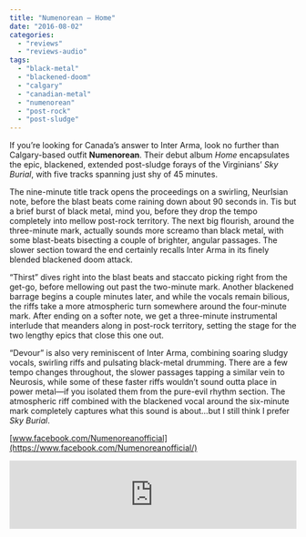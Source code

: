 ```yaml
---
title: "Numenorean – Home"
date: "2016-08-02"
categories: 
  - "reviews"
  - "reviews-audio"
tags: 
  - "black-metal"
  - "blackened-doom"
  - "calgary"
  - "canadian-metal"
  - "numenorean"
  - "post-rock"
  - "post-sludge"
---
```


If you’re looking for Canada’s answer to Inter Arma, look no further than Calgary-based outfit **Numenorean**. Their debut album _Home_ encapsulates the epic, blackened, extended post-sludge forays of the Virginians’ _Sky Burial_, with five tracks spanning just shy of 45 minutes.

The nine-minute title track opens the proceedings on a swirling, NeurIsian note, before the blast beats come raining down about 90 seconds in. Tis but a brief burst of black metal, mind you, before they drop the tempo completely into mellow post-rock territory. The next big flourish, around the three-minute mark, actually sounds more screamo than black metal, with some blast-beats bisecting a couple of brighter, angular passages. The slower section toward the end certainly recalls Inter Arma in its finely blended blackened doom attack.

“Thirst” dives right into the blast beats and staccato picking right from the get-go, before mellowing out past the two-minute mark. Another blackened barrage begins a couple minutes later, and while the vocals remain bilious, the riffs take a more atmospheric turn somewhere around the four-minute mark. After ending on a softer note, we get a three-minute instrumental interlude that meanders along in post-rock territory, setting the stage for the two lengthy epics that close this one out.

“Devour” is also very reminiscent of Inter Arma, combining soaring sludgy vocals, swirling riffs and pulsating black-metal drumming. There are a few tempo changes throughout, the slower passages tapping a similar vein to Neurosis, while some of these faster riffs wouldn’t sound outta place in power metal—if you isolated them from the pure-evil rhythm section. The atmospheric riff combined with the blackened vocal around the six-minute mark completely captures what this sound is about…but I still think I prefer _Sky Burial_.

[www.facebook.com/Numenoreanofficial](https://www.facebook.com/Numenoreanofficial/)

<iframe style="border: 0; width: 100%; height: 120px;" src="https://bandcamp.com/EmbeddedPlayer/album=849142936/size=large/bgcol=ffffff/linkcol=0687f5/tracklist=false/artwork=small/transparent=true/" width="300" height="150" seamless=""><a href="http://numenorean.bandcamp.com/album/home">Home by Numenorean</a></iframe>
